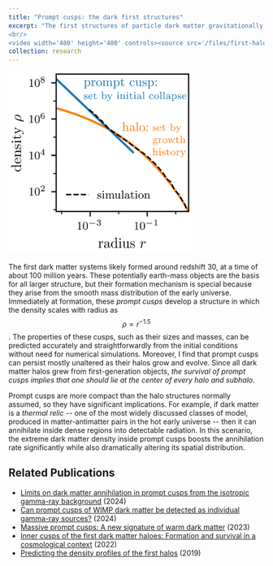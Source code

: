 ```yaml
---
title: "Prompt cusps: the dark first structures"
excerpt: "The first structures of particle dark matter gravitationally condense out of the smooth mass distribution of the early universe, as shown below. This special formation mode makes the resulting *prompt cusps* uniquely compacted and links their properties tightly with the initial conditions.
<br/>
<video width='480' height='480' controls><source src='/files/first-halo.mp4' type='video/mp4'></video>"
collection: research
---
```


<img src='/images/cusp-diagram.png' width='360' height='360'>

The first dark matter systems likely formed around redshift 30, at a time of about 100 million years. These potentially earth-mass objects are the basis for all larger structure, but their formation mechanism is special because they arise from the smooth mass distribution of the early universe. Immediately at formation, these *prompt cusps* develop a structure in which the density scales with radius as $$\rho\propto r^{-1.5}$$. The properties of these cusps, such as their sizes and masses, can be predicted accurately and straightforwardly from the initial conditions without need for numerical simulations. Moreover, I find that prompt cusps can persist mostly unaltered as their halos grow and evolve. Since all dark matter halos grew from first-generation objects, *the survival of prompt cusps implies that one should lie at the center of every halo and subhalo*.

Prompt cusps are more compact than the halo structures normally assumed, so they have significant implications. For example, if dark matter is a *thermal relic* -- one of the most widely discussed classes of model, produced in matter-antimatter pairs in the hot early universe -- then it can annihilate inside dense regions into detectable radiation. In this scenario, the extreme dark matter density inside prompt cusps boosts the annihilation rate significantly while also dramatically altering its spatial distribution.

## Related Publications

* [Limits on dark matter annihilation in prompt cusps from the isotropic gamma-ray background](https://arxiv.org/abs/2307.13023) (2024)
* [Can prompt cusps of WIMP dark matter be detected as individual gamma-ray sources?](https://arxiv.org/abs/2310.15214) (2024)
* [Massive prompt cusps: A new signature of warm dark matter](https://arxiv.org/abs/2302.03040) (2023)
* [Inner cusps of the first dark matter haloes: Formation and survival in a cosmological context](https://arxiv.org/abs/2207.05082) (2022)
* [Predicting the density profiles of the first halos](https://arxiv.org/abs/1905.05766) (2019) 
